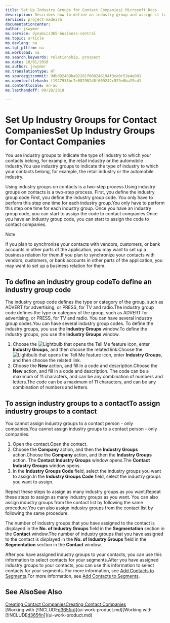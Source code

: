 ```yaml
---
title: Set Up Industry Groups for Contact Companies| Microsoft Docs
description: Describes how to define an industry group and assign it to a contact company, for example, the retail industry or the automobile industry.
services: project-madeira
documentationcenter: 
author: jswymer
ms.service: dynamics365-business-central
ms.topic: article
ms.devlang: na
ms.tgt_pltfrm: na
ms.workload: na
ms.search.keywords: relationship, prospect
ms.date: 10/01/2018
ms.author: jswymer
ms.translationtype: HT
ms.sourcegitcommit: 9dbd92409ba02281f008246194f3ce0c53e4e001
ms.openlocfilehash: f1927938bc7e882902d8f609242c529e0ba29cd1
ms.contentlocale: en-au
ms.lasthandoff: 09/28/2018

---
```

# <a name="set-up-industry-groups-for-contact-companies"></a><span data-ttu-id="88681-103">Set Up Industry Groups for Contact Companies</span><span class="sxs-lookup"><span data-stu-id="88681-103">Set Up Industry Groups for Contact Companies</span></span>
<span data-ttu-id="88681-104">You use industry groups to indicate the type of industry to which your contacts belong, for example, the retail industry or the automobile industry.</span><span class="sxs-lookup"><span data-stu-id="88681-104">You use industry groups to indicate the type of industry to which your contacts belong, for example, the retail industry or the automobile industry.</span></span>

<span data-ttu-id="88681-105">Using industry groups on contacts is a two-step process.</span><span class="sxs-lookup"><span data-stu-id="88681-105">Using industry groups on contacts is a two-step process.</span></span> <span data-ttu-id="88681-106">First, you define the industry group code.</span><span class="sxs-lookup"><span data-stu-id="88681-106">First, you define the industry group code.</span></span> <span data-ttu-id="88681-107">You only have to perform this step one time for each industry group.</span><span class="sxs-lookup"><span data-stu-id="88681-107">You only have to perform this step one time for each industry group.</span></span> <span data-ttu-id="88681-108">Once you have an industry group code, you can start to assign the code to contact companies.</span><span class="sxs-lookup"><span data-stu-id="88681-108">Once you have an industry group code, you can start to assign the code to contact companies.</span></span>

> [!NOTE]  
>   <span data-ttu-id="88681-109">If you plan to synchronise your contacts with vendors, customers, or bank accounts in other parts of the application, you may want to set up a business relation for them.</span><span class="sxs-lookup"><span data-stu-id="88681-109">If you plan to synchronize your contacts with vendors, customers, or bank accounts in other parts of the application, you may want to set up a business relation for them.</span></span>

## <a name="to-define-an-industry-group-code"></a><span data-ttu-id="88681-110">To define an industry group code</span><span class="sxs-lookup"><span data-stu-id="88681-110">To define an industry group code</span></span>
<span data-ttu-id="88681-111">The industry group code defines the type or category of the group, such as ADVERT for advertising, or PRESS, for TV and radio.</span><span class="sxs-lookup"><span data-stu-id="88681-111">The industry group code defines the type or category of the group, such as ADVERT for advertising, or PRESS, for TV and radio.</span></span> <span data-ttu-id="88681-112">You can have several industry group codes.</span><span class="sxs-lookup"><span data-stu-id="88681-112">You can have several industry group codes.</span></span> <span data-ttu-id="88681-113">To define the industry groups, you use the **Industry Groups** window.</span><span class="sxs-lookup"><span data-stu-id="88681-113">To define the industry groups, you use the **Industry Groups** window.</span></span>

1. <span data-ttu-id="88681-114">Choose the ![Lightbulb that opens the Tell Me feature](media/ui-search/search_small.png "Tell me what you want to do") icon, enter **Industry Groups**, and then choose the related link.</span><span class="sxs-lookup"><span data-stu-id="88681-114">Choose the ![Lightbulb that opens the Tell Me feature](media/ui-search/search_small.png "Tell me what you want to do") icon, enter **Industry Groups**, and then choose the related link.</span></span>
2. <span data-ttu-id="88681-115">Choose the **New** action, and fill in a code and description.</span><span class="sxs-lookup"><span data-stu-id="88681-115">Choose the **New** action, and fill in a code and description.</span></span> <span data-ttu-id="88681-116">The code can be a maximum of 11 characters, and can be any combination of numbers and letters.</span><span class="sxs-lookup"><span data-stu-id="88681-116">The code can be a maximum of 11 characters, and can be any combination of numbers and letters.</span></span>

## <a name="AssignIndustryGroupContact"></a> <span data-ttu-id="88681-117">To assign industry groups to a contact</span><span class="sxs-lookup"><span data-stu-id="88681-117">To assign industry groups to a contact</span></span>
<span data-ttu-id="88681-118">You cannot assign industry groups to a contact person - only companies.</span><span class="sxs-lookup"><span data-stu-id="88681-118">You cannot assign industry groups to a contact person - only companies.</span></span>

1. <span data-ttu-id="88681-119">Open the contact.</span><span class="sxs-lookup"><span data-stu-id="88681-119">Open the contact.</span></span>
2. <span data-ttu-id="88681-120">Choose the **Company** action, and then the **Industry Groups** action.</span><span class="sxs-lookup"><span data-stu-id="88681-120">Choose the **Company** action, and then the **Industry Groups** action.</span></span> <span data-ttu-id="88681-121">The **Contact Industry Groups** window opens.</span><span class="sxs-lookup"><span data-stu-id="88681-121">The **Contact Industry Groups** window opens.</span></span>
3. <span data-ttu-id="88681-122">In the **Industry Groups Code** field, select the industry groups you want to assign.</span><span class="sxs-lookup"><span data-stu-id="88681-122">In the **Industry Groups Code** field, select the industry groups you want to assign.</span></span>

<span data-ttu-id="88681-123">Repeat these steps to assign as many industry groups as you want.</span><span class="sxs-lookup"><span data-stu-id="88681-123">Repeat these steps to assign as many industry groups as you want.</span></span> <span data-ttu-id="88681-124">You can also assign industry groups from the contact list by following the same procedure.</span><span class="sxs-lookup"><span data-stu-id="88681-124">You can also assign industry groups from the contact list by following the same procedure.</span></span>

<span data-ttu-id="88681-125">The number of industry groups that you have assigned to the contact is displayed in the **No. of Industry Groups** field in the **Segmentation** section in the **Contact** window.</span><span class="sxs-lookup"><span data-stu-id="88681-125">The number of industry groups that you have assigned to the contact is displayed in the **No. of Industry Groups** field in the **Segmentation** section in the **Contact** window.</span></span>

<span data-ttu-id="88681-126">After you have assigned industry groups to your contacts, you can use this information to select contacts for your segments.</span><span class="sxs-lookup"><span data-stu-id="88681-126">After you have assigned industry groups to your contacts, you can use this information to select contacts for your segments.</span></span> <span data-ttu-id="88681-127">For more information, see [Add Contacts to Segments](marketing-add-contact-segment.md).</span><span class="sxs-lookup"><span data-stu-id="88681-127">For more information, see [Add Contacts to Segments](marketing-add-contact-segment.md).</span></span>

## <a name="see-also"></a><span data-ttu-id="88681-128">See Also</span><span class="sxs-lookup"><span data-stu-id="88681-128">See Also</span></span>
[<span data-ttu-id="88681-129">Creating Contact Companies</span><span class="sxs-lookup"><span data-stu-id="88681-129">Creating Contact Companies</span></span>](marketing-create-contact-companies.md)  
<span data-ttu-id="88681-130">[Working with [!INCLUDE[d365fin](includes/d365fin_md.md)]](ui-work-product.md)</span><span class="sxs-lookup"><span data-stu-id="88681-130">[Working with [!INCLUDE[d365fin](includes/d365fin_md.md)]](ui-work-product.md)</span></span>

